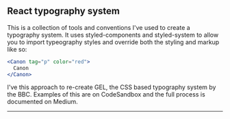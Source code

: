 ## React typography system
This is a collection of tools and conventions I've used to create a typography system. It uses styled-components and styled-system to allow you to import typeography styles and override both the styling and markup like so: 

```jsx
<Canon tag="p" color="red">
  Canon
</Canon>
```

I've this approach to re-create GEL, the CSS based typography system by the BBC. 
Examples of this are on CodeSandbox and the full process is documented on Medium. 

----

